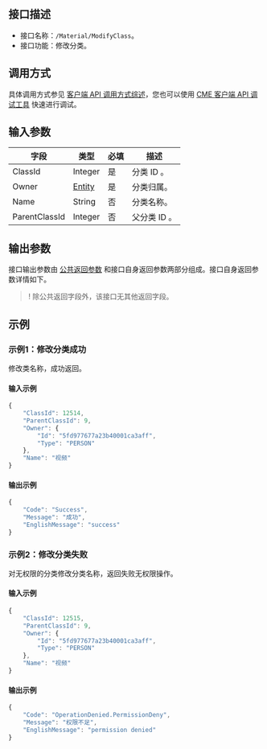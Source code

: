 <!-- 注意：本文档由 gen_client_api_from_core.sh 脚本自动生成，如有修改需求，请阅读 readme.md -->

## 接口描述
- 接口名称：`/Material/ModifyClass`。
- 接口功能：修改分类。

## 调用方式
具体调用方式参见 [客户端 API 调用方式综述](/document/product/1156/50898)，您也可以使用 [CME 客户端 API 调试工具](https://tools.vs.tencent.com/demo/debug.html) 快速进行调试。

## 输入参数

字段 | 类型 | 必填 | 描述
------- | ------- | ------- | -------
ClassId |  Integer | 是 | 分类 ID 。 
Owner |  [Entity](https://cloud.tencent.com/document/api/1156/40360#Entity) | 是 | 分类归属。 
Name | String | 否 | 分类名称。 
ParentClassId |  Integer | 否 | 父分类 ID 。 


## 输出参数
接口输出参数由 [公共返回参数](https://cloud.tencent.com/document/product/1156/51422) 和接口自身返回参数两部分组成。接口自身返回参数详情如下。

>! 除公共返回字段外，该接口无其他返回字段。

## 示例
### 示例1：修改分类成功
修改类名称，成功返回。

#### 输入示例
```javascript
{
    "ClassId": 12514,
    "ParentClassId": 9,
    "Owner": {
        "Id": "5fd977677a23b40001ca3aff",
        "Type": "PERSON"
    },
    "Name": "视频"
}
```


#### 输出示例
```javascript
{
    "Code": "Success",
    "Message": "成功",
    "EnglishMessage": "success"
}
```

### 示例2：修改分类失败
对无权限的分类修改分类名称，返回失败无权限操作。

#### 输入示例
```javascript
{
    "ClassId": 12515,
    "ParentClassId": 9,
    "Owner": {
        "Id": "5fd977677a23b40001ca3aff",
        "Type": "PERSON"
    },
    "Name": "视频"
}
```


#### 输出示例
```javascript
{
    "Code": "OperationDenied.PermissionDeny",
    "Message": "权限不足",
    "EnglishMessage": "permission denied"
}
```


<!-- 注意：本文档由 gen_client_api_from_core.sh 脚本自动生成，如有修改需求，请阅读 readme.md -->
